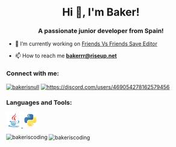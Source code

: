 <h1 align="center">Hi 👋, I'm Baker!</h1>
<h3 align="center">A passionate junior developer from Spain!</h3>

- 🔭 I’m currently working on [Friends Vs Friends Save Editor](https://github.com/BakerIsCoding/FriendsVsFriends-SaveEditor)

- 📫 How to reach me **bakerrr@riseup.net**

<h3 align="left">Connect with me:</h3>
<p align="left">
<a href="https://www.youtube.com/channel/UCQhL7HrogRY4rgL2LNhfuhw" target="blank"><img align="center" src="https://raw.githubusercontent.com/rahuldkjain/github-profile-readme-generator/master/src/images/icons/Social/youtube.svg" alt="bakerisnull" height="30" width="40" /></a>
<a href="https://discord.com/users/469054278162579456" target="_blank"><img align="center" src="https://raw.githubusercontent.com/rahuldkjain/github-profile-readme-generator/master/src/images/icons/Social/discord.svg" alt="https://discord.com/users/469054278162579456" height="30" width="40" /></a>
</p>

<h3 align="left">Languages and Tools:</h3>
<p align="left"> <a href="https://www.java.com" target="_blank" rel="noreferrer"> <img src="https://raw.githubusercontent.com/devicons/devicon/master/icons/java/java-original.svg" alt="java" width="40" height="40"/> </a> <a href="https://www.python.org" target="_blank" rel="noreferrer"> <img src="https://raw.githubusercontent.com/devicons/devicon/master/icons/python/python-original.svg" alt="python" width="40" height="40"/> </a> </p>

<p><img align="left" src="https://github-readme-stats.vercel.app/api/top-langs?username=bakeriscoding&show_icons=true&locale=en&layout=compact&theme=dark" alt="bakeriscoding" /></p>
<p>&nbsp;<img align="center" src="https://github-readme-stats.vercel.app/api?username=bakeriscoding&show_icons=true&locale=en&theme=dark" alt="bakeriscoding" /></p>
